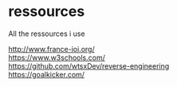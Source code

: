 # ressources
All the ressources i use

http://www.france-ioi.org/ <br>
https://www.w3schools.com/ <br>
https://github.com/wtsxDev/reverse-engineering <br>
https://goalkicker.com/ 
